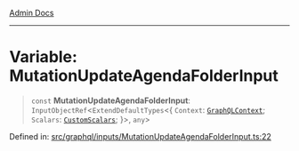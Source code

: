 [Admin Docs](/)

***

# Variable: MutationUpdateAgendaFolderInput

> `const` **MutationUpdateAgendaFolderInput**: `InputObjectRef`\<`ExtendDefaultTypes`\<\{ `Context`: [`GraphQLContext`](../../../context/type-aliases/GraphQLContext.md); `Scalars`: [`CustomScalars`](../../../scalars/type-aliases/CustomScalars.md); \}\>, `any`\>

Defined in: [src/graphql/inputs/MutationUpdateAgendaFolderInput.ts:22](https://github.com/gautam-divyanshu/talawa-api/blob/de42235531e11387f0ad0479547630845dbc8b37/src/graphql/inputs/MutationUpdateAgendaFolderInput.ts#L22)
